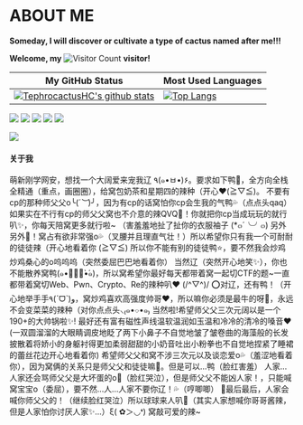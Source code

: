 # ABOUT ME
**Someday, I will discover or cultivate a type of cactus named after me!!!**

**Welcome, my** ![Visitor Count](https://profile-counter.glitch.me/TephrocactusMYC/count.svg) **visitor!**

| My GitHub Status                                                                                                                                                     | Most Used Languages                                                                                                                          |
|----------------------------------------------------------------------------------------------------------------------------------------------------------------------|----------------------------------------------------------------------------------------------------------------------------------------------|
| [![TephrocactusHC's github stats](https://github-readme-stats.vercel.app/api?username=TephrocactusMYC&theme=buefy&show_icons=true&layout=compact)](https://github.com/anuraghazra/github-readme-stats)|[![Top Langs](https://github-readme-stats.vercel.app/api/top-langs/?username=TephrocactusMYC)](https://github.com/anuraghazra/github-readme-stats)|

![](http://github-profile-summary-cards.vercel.app/api/cards/repos-per-language?username=TephrocactusMYC&theme=vue)
![](http://github-profile-summary-cards.vercel.app/api/cards/most-commit-language?username=TephrocactusMYC&theme=vue)
![](http://github-profile-summary-cards.vercel.app/api/cards/stats?username=TephrocactusMYC&theme=vue)
![](http://github-profile-summary-cards.vercel.app/api/cards/productive-time?username=TephrocactusMYC&theme=vue&utcOffset=8)
![](http://github-profile-summary-cards.vercel.app/api/cards/profile-details?username=TephrocactusMYC&theme=vue)

<!--   profile-green-animate -->
![](./profile-3d-contrib/profile-green-animate.svg)
#### 关于我
萌新刚学网安，想找一个大阔爱来宠我辽 ٩(๑•ㅂ•)۶。要求如下鸭🌸，全方向全栈全精通（重点，画圈圈），给窝包奶茶和星期四的辣种（开心❤️(≧▽≦)。 不要有cp的那种师父父o╰(*´︶*)╯，因为有cp的话窝怕你cp会生我的气鸭💦（点点头qaq） 如果实在不行有cp的师父父窝也不介意的辣QVQ🌸！你就把你cp当成玩玩的就行叭✨，你每天陪窝更多就行啦~ （害羞羞地扯了扯你的衣服袖子 (*๓´╰╯๓) 另外另外🎉！窝占有欲非常强o💦（叉腰并且理直气壮！）所以希望你只有我一个可耐耐的徒徒辣（开心地看着你 (≧▽≦) 所以你不能有别的徒徒鸭⭐，要不然我会炒鸡炒鸡桑心的o呜呜呜（突然委屈巴巴地看着你） 当然辽（突然开心地笑✨），你也不能散养窝鸭(๑•ູ॒॒̀•́๑)，所以窝希望你最好每天都带着窝一起切CTF的题~一直都带着窝切Web、Pwn、Crypto、Re的辣种叭❤️ (/^▽^)/ ⭕对辽，还有鸭！（开心地举手手٩(ˊᗜˋ)و，窝炒鸡喜欢高强度帅哥❤️，所以嘛你必须是最牛的呀🌈，永远不会变菜菜的辣种（对你点点头⸜₍๑•⌔•๑₎ 
当然啦!希望师父父三次元阔以是一个190+的大帅锅啦✨! 最好还有富有磁性声线温软温润如玉温和冷冷的清冷的嗓音❤️ (一双圆溜溜的大眼睛调皮地眨了两下小鼻子不自觉地皱了皱卷曲的海藻般的长发披散着将娇小的身躯衬得更加柔弱甜甜的小奶音吐出小粉拳也不自觉地捏紧了睡裙的蕾丝花边开心地看着你) 
希望师父父和窝不涉三次元以及谈恋爱o💦（羞涩地看着你），因为窝俩的关系只是师父父和徒徒嘛💖。但是可以...鸭（脸红害羞）
人家...人家还会骂师父父是大坏蛋的o🌈（脸红哭泣），但是师父父不能凶人家！，只能喊窝宝宝o（委屈），要不然...人...人家不要你辽！💦（哼唧唧）
🌈最后最后，人家会喊你师父父的！（继续脸红哭泣）所以球球来人叭🎉（其实人家想喊你哥哥酱辣，但是人家怕你讨厌人家✨...）ξ( ✿＞◡❛)
窝敲可爱的辣~
